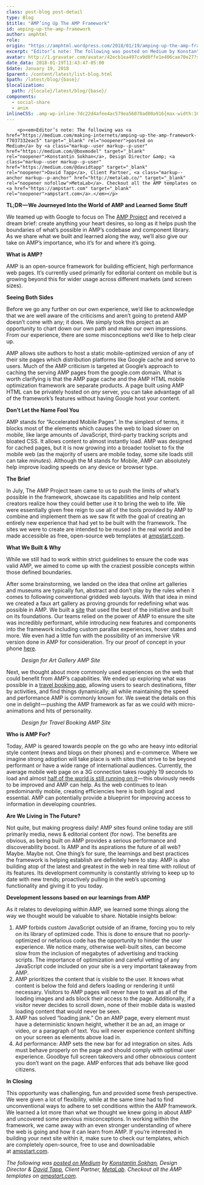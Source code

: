 ```yaml
---
class: post-blog post-detail
type: Blog
$title: "AMP’ing Up The AMP Framework"
id: amping-up-the-amp-framework
author: amphtml
role: 
origin: "https://amphtml.wordpress.com/2018/01/19/amping-up-the-amp-framework/amp/"
excerpt: "Editor’s note: The following was posted on Medium by Konstantin Sokhan, Design Director &#38; David Tapp, Client Partner, MetaLab. Checkout all the AMP templates on ampstart.com. TL;DR — We Journeyed Into the World of AMP and Learned Some Stuff We teamed up with Google to focus on The AMP Project and received a dream brief: create anything your heart desires, so long [&#8230;]"
avatar: http://1.gravatar.com/avatar/42ecb1ea497ca9d0ffe1e406cae70e27?s=96&d=identicon&r=G
date_data: 2018-01-19T11:43:47-05:00
$date: January 19, 2018
$parent: /content/latest/list-blog.html
$path: /latest/blog/{base}/
$localization:
  path: /{locale}/latest/blog/{base}/
components:
  - social-share
  - anim
inlineCSS: .amp-wp-inline-7dc22d4afee4ac579ea56078ad00a916{max-width:1066px;}.amp-wp-inline-e70c512e2addc343ac5d23a6b320f1e7{max-width:1024px;}
---
```


<div class="amp-wp-article-content">

		<p><em>Editor’s note: The following was <a href="https://medium.com/making-internets/amping-up-the-amp-framework-f7037332eac5" target="_blank" rel="noopener">posted on Medium</a> by <a class="markup--user markup--p-user" href="https://medium.com/@boxmodel" target="_blank" rel="noopener">Konstantin Sokhan</a>, Design Director &amp; <a class="markup--user markup--p-user" href="https://medium.com/@davidtapp" target="_blank" rel="noopener">David Tapp</a>, Client Partner, <a class="markup--anchor markup--p-anchor" href="http://metalab.co/" target="_blank" rel="noopener nofollow">MetaLab</a>. Checkout all the AMP templates on <a href="https://ampstart.com" target="_blank" rel="noopener">ampstart.com</a>.</em></p>
<p id="c823" class="graf graf--p graf-after--p"><strong class="markup--strong markup--p-strong">TL;DR — We Journeyed Into the World of AMP and Learned Some Stuff</strong></p>
<p id="6ce3" class="graf graf--p graf-after--p">We teamed up with Google to focus on The <a href="https://ampproject.org" target="_blank" rel="noopener">AMP Project</a> and received a dream brief: create anything your heart desires, so long as it helps push the boundaries of what’s possible in AMP’s codebase and component library. As we share what we built and learned along the way, we’ll also give our take on AMP’s importance, who it’s for and where it’s going.</p>
<p id="177a" class="graf graf--p graf-after--p"><strong class="markup--strong markup--p-strong">What is AMP?</strong></p>
<p id="c69b" class="graf graf--p graf-after--p">AMP is an open-source framework for building efficient, high performance web pages. It’s currently used primarily for editorial content on mobile but is growing beyond this for wider usage across different markets (and screen sizes).</p>
<p><amp-img class=" size-full wp-image-1929 aligncenter amp-wp-enforced-sizes" src="https://amphtml.files.wordpress.com/2018/01/metalab1.png?w=660" alt="metalab1" srcset="https://amphtml.files.wordpress.com/2018/01/metalab1.png?w=660 660w, https://amphtml.files.wordpress.com/2018/01/metalab1.png?w=150 150w, https://amphtml.files.wordpress.com/2018/01/metalab1.png?w=300 300w, https://amphtml.files.wordpress.com/2018/01/metalab1.png?w=768 768w, https://amphtml.files.wordpress.com/2018/01/metalab1.png?w=1024 1024w, https://amphtml.files.wordpress.com/2018/01/metalab1.png 1140w" sizes="(min-width: 660px) 660px, 100vw" width="660" height="405"></amp-img></p>
<p id="da02" class="graf graf--p graf-after--figure"><strong class="markup--strong markup--p-strong">Seeing Both Sides</strong></p>
<p id="6577" class="graf graf--p graf-after--p">Before we go any further on our own experience, we’d like to acknowledge that we are well aware of the criticisms and aren’t going to pretend AMP doesn’t come with any; it does. We simply took this project as an opportunity to chart down our own path and make our own impressions. From our experience, there are some misconceptions we’d like to help clear up.</p>
<p id="b9d0" class="graf graf--p graf-after--p">AMP allows site authors to host a static mobile-optimized version of any of their site pages which distribution platforms like Google cache and serve to users. Much of the AMP criticism is targeted at Google’s approach to caching the serving AMP pages from the google.com domain. What is worth clarifying is that the AMP page cache and the AMP HTML mobile optimization framework are separate products. A page built using AMP HTML can be privately hosted on <em class="markup--em markup--p-em">any</em> server, you can take advantage of all of the framework’s features without having Google host your content.</p>
<p id="18be" class="graf graf--p graf-after--p"><strong class="markup--strong markup--p-strong">Don’t Let the Name Fool You</strong></p>
<p id="4813" class="graf graf--p graf-after--p">AMP stands for “Accelerated Mobile Pages”. In the simplest of terms, it blocks most of the elements which causes the web to load slower on mobile, like large amounts of JavaScript, third-party tracking scripts and bloated CSS. It allows content to almost instantly load. AMP was designed for cached pages, but it is now growing into a broader toolset to fix the mobile web (as the majority of users are mobile today, some site loads still can take <em class="markup--em markup--p-em">minutes</em>). Although the M stands for Mobile, AMP can absolutely help improve loading speeds on any device or browser type.</p>
<p id="1702" class="graf graf--p graf-after--p"><strong class="markup--strong markup--p-strong">The Brief</strong></p>
<p id="a63a" class="graf graf--p graf-after--p">In July, The AMP Project team came to us to push the limits of what’s possible in the framework, showcase its capabilities and help content creators realize how they could better use it to bring the web to life. We were essentially given free reign to use all of the tools provided by AMP to combine and implement them as we saw fit with the goal of creating an entirely new experience that had yet to be built with the framework. The sites we were to create are intended to be reused in the real world and be made accessible as free, open-source web templates at <a class="markup--anchor markup--p-anchor" href="http://www.ampstart.com/" target="_blank" rel="noopener nofollow">ampstart.com</a>.</p>
<p id="2946" class="graf graf--p graf-after--p"><strong class="markup--strong markup--p-strong">What We Built &amp; Why</strong></p>
<p id="ac0e" class="graf graf--p graf-after--p">While we still had to work within strict guidelines to ensure the code was valid AMP, we aimed to come up with the craziest possible concepts within those defined boundaries.</p>
<p id="dd1d" class="graf graf--p graf-after--p">After some brainstorming, we landed on the idea that online art galleries and museums are typically fun, abstract and don’t play by the rules when it comes to following conventional gridded web layouts. With that idea in mind we created a faux art gallery as proving grounds for redefining what was possible in AMP. We built a <a class="markup--anchor markup--p-anchor" href="https://ampstart-staging-metalab.firebaseapp.com/templates/gallery/gallery.amp" target="_blank" rel="noopener nofollow">site</a> that used the best of the initiative and built on its foundations. Our teams relied on the power of AMP to ensure the site was incredibly performant, while introducing new features and components into the framework including custom parallax experiences, hover states and more. We even had a little fun with the possibility of an immersive VR version done in AMP for consideration. Try our proof of concept in your phone <a class="markup--anchor markup--p-anchor" href="http://google-amp-gallery-vr-demo-12ab3gsbn3gv1.surge.sh/" target="_blank" rel="noopener nofollow">here</a>.</p>
<figure data-shortcode="caption" id="attachment_1928" class="wp-caption alignnone amp-wp-inline-e70c512e2addc343ac5d23a6b320f1e7"><amp-img class=" size-full wp-image-1928 aligncenter amp-wp-enforced-sizes" src="https://amphtml.files.wordpress.com/2018/01/metalab2.png?w=660" alt="metalab2" srcset="https://amphtml.files.wordpress.com/2018/01/metalab2.png?w=660 660w, https://amphtml.files.wordpress.com/2018/01/metalab2.png?w=150 150w, https://amphtml.files.wordpress.com/2018/01/metalab2.png?w=300 300w, https://amphtml.files.wordpress.com/2018/01/metalab2.png?w=768 768w, https://amphtml.files.wordpress.com/2018/01/metalab2.png 1024w" sizes="(min-width: 660px) 660px, 100vw" width="660" height="426"></amp-img><figcaption class="wp-caption-text"><em class="markup--em markup--figure-em">Design for Art Gallery AMP Site</em></figcaption></figure><p id="7d63" class="graf graf--p graf-after--figure">Next, we thought about more commonly used experiences on the web that could benefit from AMP’s capabilities. We ended up exploring what was possible in a <a class="markup--anchor markup--p-anchor" href="https://ampstart-staging-metalab.firebaseapp.com/templates/travel/travel.amp" target="_blank" rel="noopener nofollow">travel booking app</a>, allowing users to search destinations, filter by activities, and find things dynamically; all while maintaining the speed and performance AMP is commonly known for. We sweat the details on this one in delight — pushing the AMP framework as far as we could with micro-animations and hits of personality.</p>
<figure data-shortcode="caption" id="attachment_1927" class="wp-caption aligncenter amp-wp-inline-7dc22d4afee4ac579ea56078ad00a916"><amp-img class=" size-full wp-image-1927 aligncenter amp-wp-enforced-sizes" src="https://amphtml.files.wordpress.com/2018/01/metalab3.png?w=660" alt="metalab3" srcset="https://amphtml.files.wordpress.com/2018/01/metalab3.png?w=660 660w, https://amphtml.files.wordpress.com/2018/01/metalab3.png?w=150 150w, https://amphtml.files.wordpress.com/2018/01/metalab3.png?w=300 300w, https://amphtml.files.wordpress.com/2018/01/metalab3.png?w=768 768w, https://amphtml.files.wordpress.com/2018/01/metalab3.png?w=1024 1024w, https://amphtml.files.wordpress.com/2018/01/metalab3.png 1066w" sizes="(min-width: 660px) 660px, 100vw" width="660" height="645"></amp-img><figcaption class="wp-caption-text"><em class="markup--em markup--figure-em">Design for Travel Booking AMP Site</em></figcaption></figure><p class="graf graf--p graf-after--figure"><strong class="markup--strong markup--p-strong">Who is AMP For?</strong></p>
<p id="8fbc" class="graf graf--p graf-after--p">Today, AMP is geared towards people on the go who are heavy into editorial style content (news and blogs on their phones) and e-commerce. Where we imagine strong adoption will take place is with sites that strive to be beyond performant or have a wide range of international audiences. Currently, the average mobile web page on a 3G connection takes roughly 19 seconds to load and almost <a class="markup--anchor markup--p-anchor" href="https://opensignal.com/reports/2016/08/global-state-of-the-mobile-network" target="_blank" rel="noopener nofollow">half of the world is still running on it </a>— this obviously needs to be improved and AMP can help. As the web continues to lean predominantly mobile, creating efficiencies here is both logical and essential. AMP can potentially provide a blueprint for improving access to information in developing countries.</p>
<p id="86ed" class="graf graf--p graf-after--p"><strong class="markup--strong markup--p-strong">Are We Living in The Future?</strong></p>
<p><amp-anim class=" size-full wp-image-1926 aligncenter amp-wp-enforced-sizes" src="https://amphtml.files.wordpress.com/2018/01/metalab4.gif?w=660" alt="metalab4" width="480" height="270" sizes="(min-width: 480px) 480px, 100vw"></amp-anim></p>
<p id="a64a" class="graf graf--p graf-after--figure">Not quite, but making progress daily! AMP sites found online today are still primarily media, news &amp; editorial content (for now). The benefits are obvious, as being built on AMP provides a serious performance and discoverability boost. Is AMP and its aspirations the future of all web? Maybe. Maybe not. One thing’s for sure, the learnings and best practices the framework is helping establish are definitely here to stay. AMP is also building atop of the latest and greatest in the web in real time with rollout of its features. Its development community is constantly striving to keep up to date with new trends; proactively pulling in the web’s upcoming functionality and giving it to you today.</p>
<p id="04b7" class="graf graf--p graf-after--p"><strong class="markup--strong markup--p-strong">Development lessons based on our learnings from AMP</strong></p>
<p id="3d7c" class="graf graf--p graf-after--p">As it relates to developing within AMP, we learned some things along the way we thought would be valuable to share. Notable insights below:</p>
<ol class="postList"><li id="ab51" class="graf graf--li graf-after--p">AMP forbids custom JavaScript outside of an iframe, forcing you to rely on its library of optimized code. This is done to ensure that no poorly-optimized or nefarious code has the opportunity to hinder the user experience. We notice many, otherwise well-built sites, can become slow from the inclusion of megabytes of advertising and tracking scripts. The importance of optimization and careful vetting of any JavaScript code included on your site is a very important takeaway from AMP.</li>
<li id="8599" class="graf graf--li graf-after--li">AMP prioritizes the content that is visible to the user. It knows what content is below the fold and defers loading or rendering it until necessary. Visitors to AMP pages will never have to wait as all of the loading images and ads block their access to the page. Additionally, if a visitor never decides to scroll down, none of their mobile data is wasted loading content that would never be seen.</li>
<li id="aebd" class="graf graf--li graf-after--li">AMP has solved “loading jank.” On an AMP page, every element must have a deterministic known height, whether it be an ad, an image or video, or a paragraph of text. You will never experience content shifting on your screen as elements above load in.</li>
<li id="3175" class="graf graf--li graf-after--li">Ad performance: AMP sets the new bar for ad integration on sites. Ads must behave properly on the page and should comply with optimal user experience. Goodbye full screen takeovers and other obnoxious content you don’t want on the page. AMP enforces that ads behave like good citizens.</li>
</ol><p id="95a3" class="graf graf--p graf-after--li"><strong class="markup--strong markup--p-strong">In Closing</strong></p>
<p id="9763" class="graf graf--p graf-after--p graf--trailing">This opportunity was challenging, fun and provided some fresh perspective. We were given a lot of flexibility, while at the same time had to find unconventional ways to adhere to set conditions within the AMP framework. We learned a lot more than what we thought we knew going in about AMP and uncovered some previous misconceptions. In working within the framework, we came away with an even stronger understanding of where the web is going and how it can learn from AMP. If you’re interested in building your next site within it, make sure to check our templates, which are completely open-source, free to use and downloadable at <a class="markup--anchor markup--p-anchor" href="http://ampstart.com/" target="_blank" rel="noopener nofollow">ampstart.com</a>.</p>
<p><em>The following was <a href="https://medium.com/making-internets/amping-up-the-amp-framework-f7037332eac5" target="_blank" rel="noopener">posted on Medium</a> by <a class="markup--user markup--p-user" href="https://medium.com/@boxmodel" target="_blank" rel="noopener">Konstantin Sokhan</a>, Design Director &amp; <a class="markup--user markup--p-user" href="https://medium.com/@davidtapp" target="_blank" rel="noopener">David Tapp</a>, Client Partner, <a class="markup--anchor markup--p-anchor" href="http://metalab.co/" target="_blank" rel="noopener nofollow">MetaLab</a>. Checkout all the AMP templates on <a href="https://ampstart.com" target="_blank" rel="noopener">ampstart.com</a>.</em></p>
	</div>

	


</div>

